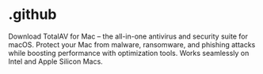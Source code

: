 # .github
Download TotalAV for Mac – the all-in-one antivirus and security suite for macOS. Protect your Mac from malware, ransomware, and phishing attacks while boosting performance with optimization tools. Works seamlessly on Intel and Apple Silicon Macs. 
